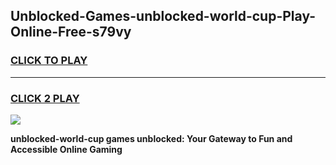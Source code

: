 
## Unblocked-Games-unblocked-world-cup-Play-Online-Free-s79vy
<h3>
<a href="https://premium76.site?title=unblocked-world-cup&ref=26A">CLICK TO PLAY</a></h3>
<hr>

<h3>
<a href="https://premium76.site?title=unblocked-world-cup&ref=26A">CLICK 2 PLAY</a>
  
</h3>

<a href="https://premium76.site?title=unblocked-world-cup&ref=26A"><img src="https://clearcache.store/games.png"></a>


**unblocked-world-cup games unblocked: Your Gateway to Fun and Accessible Online Gaming**
